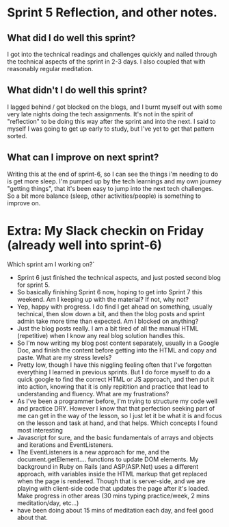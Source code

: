 # Sprint 5 Reflection, and other notes.


## What did I do well this sprint?
I got into the technical readings and challenges quickly and nailed through the technical aspects of the sprint in 2-3 days. I also coupled that with reasonably regular meditation.

## What didn't I do well this sprint?
I lagged behind / got blocked on the blogs, and I burnt myself out with some very late nights doing the tech assignments.  It's not in the spirit of "reflection" to be doing this way after the sprint and into the next.
I said to myself I was going to get up early to study, but I've yet to get that pattern sorted.

## What can I improve on next sprint?
Writing this at the end of sprint-6, so I can see the things i'm needing to do is get more sleep. 
I'm pumped up by the tech learnings and my own journey "getting things", that it's been easy to jump into the next tech challenges. So a bit more balance (sleep, other activities/people) is something to improve on.


# Extra: My Slack checkin on Friday (already well into sprint-6)
Which sprint am I working on?`
* Sprint 6 just finished the technical aspects, and just posted second blog for sprint 5.  
* So basically finishing Sprint 6 now, hoping to get into Sprint 7 this weekend.
Am I keeping up with the material? If not, why not?
* Yep, happy with progress. I do find I get ahead on something, usually technical, then slow down a bit, and then the blog posts and sprint admin take more time than expected.
Am I blocked on anything?
* Just the blog posts really.  I am a bit tired of all the manual HTML (repetitive) when I know any real blog solution handles this.
* So I'm now writing my blog post content separately, usually in a Google Doc, and finish the content before getting into the HTML and copy and paste.
What are my stress levels?
* Pretty low, though I have this niggling feeling often that I've forgotten everything I learned in previous sprints.  But I do force myself to do a quick google to find the correct HTML or JS approach, and then put it into action, knowing that it is only repitition and practice that lead to understanding and fluency.
What are my frustrations?
* As I've been a programmer before, I'm trying to structure my code well and practice DRY.  However I know that that perfection seeking part of me can get in the way of the lesson, so I just let it be what it is and focus on the lesson and task at hand, and that helps.
Which concepts I found most interesting
* Javascript for sure, and the basic fundamentals of arrays and objects and iterations and EventListeners.
* The EventListeners is a new approach for me, and the document.getElement.... functions to update DOM elements. My background in Ruby on Rails (and ASP/ASP.Net) uses a different approach, with variables inside the HTML markup that get replaced when the page is rendered.  Though that is server-side, and we are playing with client-side code that updates the page after it's loaded.
Make progress in other areas (30 mins typing practice/week, 2 mins meditation/day, etc...)
* have been doing about 15 mins of meditation each day, and feel good about that.  











